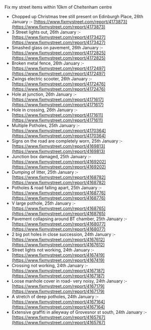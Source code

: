 Fix my street items within 10km of Cheltenham centre

<!-- fix_marker starts -->

- Chopped up Christmas tree still present on Edinburgh Place, 26th January :- [https://www.fixmystreet.com/report/4173873](https://www.fixmystreet.com/report/4173873)
- 3 Street lights out, 26th January :- [https://www.fixmystreet.com/report/4173427](https://www.fixmystreet.com/report/4173427)
- Smashed glass on pavement, 26th January :- [https://www.fixmystreet.com/report/4172825](https://www.fixmystreet.com/report/4172825)
- Broken metal fence, 26th January :- [https://www.fixmystreet.com/report/4172497](https://www.fixmystreet.com/report/4172497)
- Zwings electric scooter, 26th January :- [https://www.fixmystreet.com/report/4172476](https://www.fixmystreet.com/report/4172476)
- Hole at junction, 26th January :- [https://www.fixmystreet.com/report/4171617](https://www.fixmystreet.com/report/4171617)
- Hole in crossing, 26th January :- [https://www.fixmystreet.com/report/4171611](https://www.fixmystreet.com/report/4171611)
- Multiple Potholes, 25th January :- [https://www.fixmystreet.com/report/4170364](https://www.fixmystreet.com/report/4170364)
- Signs on the road are completely worn, 25th January :- [https://www.fixmystreet.com/report/4169813](https://www.fixmystreet.com/report/4169813)
- Junction box damaged, 25th January :- [https://www.fixmystreet.com/report/4169202](https://www.fixmystreet.com/report/4169202)
- Dumping of litter, 25th January :- [https://www.fixmystreet.com/report/4168782](https://www.fixmystreet.com/report/4168782)
- Potholes & road falling apart, 25th January :- [https://www.fixmystreet.com/report/4168776](https://www.fixmystreet.com/report/4168776)
- V large pothole, 25th January :- [https://www.fixmystreet.com/report/4168765](https://www.fixmystreet.com/report/4168765)
- Pavement collapsing around BT chamber, 25th January :- [https://www.fixmystreet.com/report/4168077](https://www.fixmystreet.com/report/4168077)
- 2 big pot holes in close succession, 24th January :- [https://www.fixmystreet.com/report/4167612](https://www.fixmystreet.com/report/4167612)
- Street lights not working, 24th January :- [https://www.fixmystreet.com/report/4167419](https://www.fixmystreet.com/report/4167419)
- Crossing not working, 24th January :- [https://www.fixmystreet.com/report/4167187](https://www.fixmystreet.com/report/4167187)
- Loose manhole cover in road- very noisy, 24th January :- [https://www.fixmystreet.com/report/4167179](https://www.fixmystreet.com/report/4167179)
- A stretch of deep potholes, 24th January :- [https://www.fixmystreet.com/report/4167164](https://www.fixmystreet.com/report/4167164)
- Extensive graffiti in alleyway of Grovesnor st south, 24th January :- [https://www.fixmystreet.com/report/4165767](https://www.fixmystreet.com/report/4165767)

<!-- fix_marker ends -->